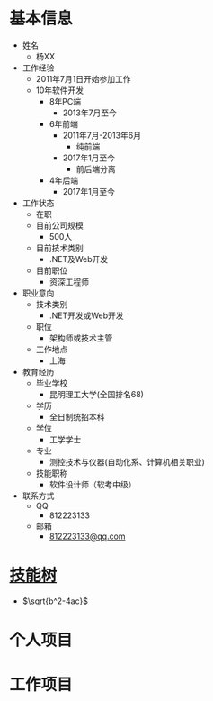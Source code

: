 # 基本信息
+ 姓名
	+ 杨XX
+ 工作经验
	+ 2011年7月1日开始参加工作
	+ 10年软件开发
		+ 8年PC端
			+ 2013年7月至今
		+ 6年前端
			+ 2011年7月-2013年6月
				+ 纯前端
			+ 2017年1月至今
				+ 前后端分离
		+ 4年后端
			+ 2017年1月至今
+ 工作状态
	+ 在职
	+ 目前公司规模
		+ 500人
	+ 目前技术类别
		+ .NET及Web开发
	+ 目前职位
		+ 资深工程师
+ 职业意向
	+ 技术类别
		+ .NET开发或Web开发
	+ 职位
		+ 架构师或技术主管
	+ 工作地点
		+ 上海
+ 教育经历
	+ 毕业学校
		+ 昆明理工大学(全国排名68)
	+ 学历
		+ 全日制统招本科
	+ 学位
		+ 工学学士
	+ 专业
		+ 测控技术与仪器(自动化系、计算机相关职业)
	+ 技能职称
		+ 软件设计师（软考中级）
+ 联系方式
	+ QQ
		+ 812223133
	+ 邮箱
		+ 812223133@qq.com
# [技能树](SKILL.md)
+ $\sqrt{b^2-4ac}$
# 个人项目
# 工作项目
